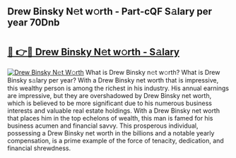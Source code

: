 ## Drew Binsky N𝚎t w𝚘rth - Part-cQF S𝚊lary per year 70Dnb

# <h2><a href="http://gc3mbch.nevu.top/?p=Drew+Binsky">🔗 👉🔴 Drew Binsky N𝚎t w𝚘rth - S𝚊lary</a></h2>

[![Drew Binsky N𝚎t W𝚘rth](https://i.imgur.com/Oavwk0R.jpeg)](http://gc3mbch.nevu.top/?p=Drew+Binsky)
What is Drew Binsky n𝚎t w𝚘rth? What is Drew Binsky s𝚊lary per year?
With a Drew Binsky net worth that is impressive, this wealthy person is among the richest in his industry. His annual earnings are impressive, but they are overshadowed by Drew Binsky net worth, which is believed to be more significant due to his numerous business interests and valuable real estate holdings. With a Drew Binsky net worth that places him in the top echelons of wealth, this man is famed for his business acumen and financial savvy. This prosperous individual, possessing a Drew Binsky net worth in the billions and a notable yearly compensation, is a prime example of the force of tenacity, dedication, and financial shrewdness.
